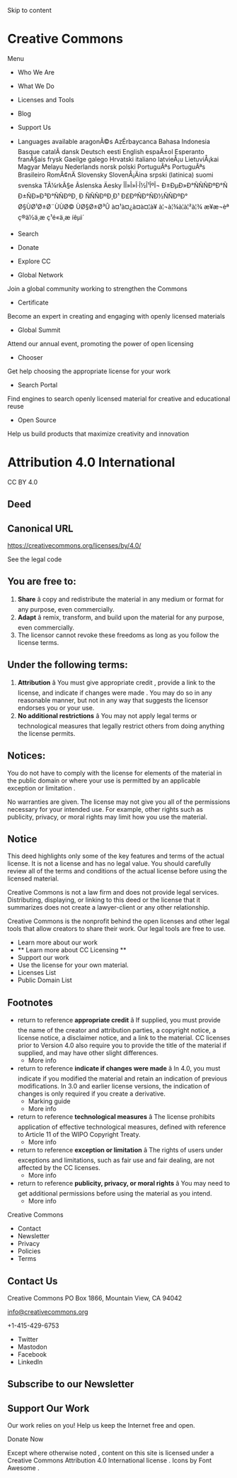 Skip to content 

#  Creative Commons 

Menu 

  * Who We Are 
  * What We Do 
  * Licenses and Tools 
  * Blog 
  * Support Us 



  * Languages available  aragonÃ©s  AzÉrbaycanca  Bahasa Indonesia  Basque  catalÃ  dansk  Deutsch  eesti  English  espaÃ±ol  Esperanto  franÃ§ais  frysk  Gaeilge  galego  Hrvatski  italiano  latvieÅ¡u  LietuviÅ¡kai  Magyar  Melayu  Nederlands  norsk  polski  PortuguÃªs  PortuguÃªs Brasileiro  RomÃ¢nÄ  Slovensky  SlovenÅ¡Äina  srpski (latinica)  suomi  svenska  TÃ¼rkÃ§e  Ãslenska  Äesky  ÎÎ»Î»Î·Î½Î¹ÎºÎ¬  Ð±ÐµÐ»Ð°ÑÑÑÐºÐ°Ñ  Ð±ÑÐ»Ð³Ð°ÑÑÐºÐ¸  Ð ÑÑÑÐºÐ¸Ð¹  Ð£ÐºÑÐ°ÑÐ½ÑÑÐºÐ°  Ø§ÙØ¹Ø±Ø¨ÙÙØ©  ÙØ§Ø±Ø³Û  à¤¹à¤¿à¤à¤¦à¥  à¦¬à¦¾à¦à¦²à¦¾  æ¥æ¬èª  ç®ä½ä¸­æ  ç¹é«ä¸­æ  íêµ­ì´ 
  * Search 
  * Donate 
  * Explore CC 



  * Global Network 

Join a global community working to strengthen the Commons 

  * Certificate 

Become an expert in creating and engaging with openly licensed materials 

  * Global Summit 

Attend our annual event, promoting the power of open licensing 

  * Chooser 

Get help choosing the appropriate license for your work 

  * Search Portal 

Find engines to search openly licensed material for creative and educational reuse 

  * Open Source 

Help us build products that maximize creativity and innovation 




#  Attribution 4.0 International 

CC BY 4.0 

##  Deed 

##  Canonical URL 

https://creativecommons.org/licenses/by/4.0/ 

See the legal code 

##  You are free to: 

  1. **Share** â copy and redistribute the material in any medium or format for any purpose, even commercially. 
  2. **Adapt** â remix, transform, and build upon the material for any purpose, even commercially. 
  3. The licensor cannot revoke these freedoms as long as you follow the license terms. 



##  Under the following terms: 

  1. **Attribution** â You must give  appropriate credit  , provide a link to the license, and  indicate if changes were made  . You may do so in any reasonable manner, but not in any way that suggests the licensor endorses you or your use. 
  2. **No additional restrictions** â You may not apply legal terms or  technological measures  that legally restrict others from doing anything the license permits. 



##  Notices: 

You do not have to comply with the license for elements of the material in the public domain or where your use is permitted by an applicable  exception or limitation  . 

No warranties are given. The license may not give you all of the permissions necessary for your intended use. For example, other rights such as  publicity, privacy, or moral rights  may limit how you use the material. 

##  Notice 

This deed highlights only some of the key features and terms of the actual license. It is not a license and has no legal value. You should carefully review all of the terms and conditions of the actual license before using the licensed material. 

Creative Commons is not a law firm and does not provide legal services. Distributing, displaying, or linking to this deed or the license that it summarizes does not create a lawyer-client or any other relationship. 

Creative Commons is the nonprofit behind the open licenses and other legal tools that allow creators to share their work. Our legal tools are free to use. 

  * Learn more about our work 
  * ** Learn more about CC Licensing  **
  * Support our work 
  * Use the license for your own material. 
  * Licenses List 
  * Public Domain List 



##  Footnotes 

  * return to reference  **appropriate credit** â If supplied, you must provide the name of the creator and attribution parties, a copyright notice, a license notice, a disclaimer notice, and a link to the material. CC licenses prior to Version 4.0 also require you to provide the title of the material if supplied, and may have other slight differences. 
    * More info 
  * return to reference  **indicate if changes were made** â In 4.0, you must indicate if you modified the material and retain an indication of previous modifications. In 3.0 and earlier license versions, the indication of changes is only required if you create a derivative. 
    * Marking guide 
    * More info 
  * return to reference  **technological measures** â The license prohibits application of effective technological measures, defined with reference to Article 11 of the WIPO Copyright Treaty. 
    * More info 
  * return to reference  **exception or limitation** â The rights of users under exceptions and limitations, such as fair use and fair dealing, are not affected by the CC licenses. 
    * More info 
  * return to reference  **publicity, privacy, or moral rights** â You may need to get additional permissions before using the material as you intend. 
    * More info 



Creative Commons 

  * Contact 
  * Newsletter 
  * Privacy 
  * Policies 
  * Terms 



##  Contact Us 

Creative Commons PO Box 1866, Mountain View, CA 94042 

info@creativecommons.org 

+1-415-429-6753 

  * Twitter 
  * Mastodon 
  * Facebook 
  * LinkedIn 



##  Subscribe to our Newsletter 

##  Support Our Work 

Our work relies on you! Help us keep the Internet free and open. 

Donate Now 

Except where otherwise  noted  , content on this site is licensed under a  Creative Commons Attribution 4.0 International license  . Icons by  Font Awesome  . 
